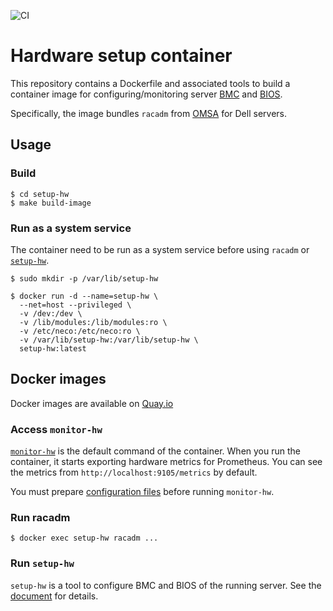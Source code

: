![CI](https://github.com/cybozu-go/setup-hw/workflows/main/badge.svg)

Hardware setup container
========================

This repository contains a Dockerfile and associated tools to build a
container image for configuring/monitoring server [BMC][] and [BIOS][].

Specifically, the image bundles `racadm` from [OMSA][] for Dell servers.

Usage
-----

### Build

```console
$ cd setup-hw
$ make build-image
```

### Run as a system service

The container need to be run as a system service before using `racadm` or [`setup-hw`](docs/setup-hw.md).

```console
$ sudo mkdir -p /var/lib/setup-hw

$ docker run -d --name=setup-hw \
  --net=host --privileged \
  -v /dev:/dev \
  -v /lib/modules:/lib/modules:ro \
  -v /etc/neco:/etc/neco:ro \
  -v /var/lib/setup-hw:/var/lib/setup-hw \
  setup-hw:latest
```

Docker images
-------------

Docker images are available on [Quay.io](https://quay.io/repository/cybozu/setup-hw)

### Access `monitor-hw`

[`monitor-hw`](docs/monitor-hw.md) is the default command of the container.
When you run the container, it starts exporting hardware metrics for
Prometheus.  You can see the metrics from `http://localhost:9105/metrics`
by default.

You must prepare [configuration files](docs/config.md) before running
`monitor-hw`.

### Run racadm

```console
$ docker exec setup-hw racadm ...
```

### Run `setup-hw`

`setup-hw` is a tool to configure BMC and BIOS of the running server.
See the [document](docs/setup-hw.md) for details.


[BMC]: https://en.wikipedia.org/wiki/Intelligent_Platform_Management_Interface#Baseboard_management_controller
[BIOS]: https://en.wikipedia.org/wiki/BIOS
[OMSA]: https://en.wikipedia.org/wiki/OpenManage#OMSA_%E2%80%93_OpenManage_Server_Administrator
[Prometheus]: https://prometheus.io/
[Dell Remote Access Controller 9 RACADM CLI Guide]: https://www.dell.com/support/manuals/ja-jp/poweredge-r7415/idrac9_7.xx_racadm_pub/introduction
